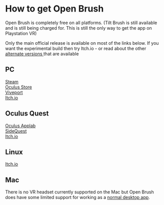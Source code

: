 # How to get Open Brush

Open Brush is completely free on all platforms. \(Tilt Brush is still available and is still being charged for. This is still the only way to get the app on Playstation VR\)

Only the main official release is available on most of the links below. If you want the experimental build then try Itch.io - or read about the other [alternate versions ](alternate-and-experimental-builds/)that are available

## PC

[Steam](https://store.steampowered.com/app/1634870/Open_Brush/)  
[Oculus Store](https://www.oculus.com/experiences/rift/5227489953989768/)  
[Viveport](https://www.viveport.com/f1f3d00b-cf8a-443f-825e-4fea2dd3b005)  
[Itch.io](https://openbrush.itch.io/openbrush)

## Oculus Quest

[Oculus Applab](https://www.oculus.com/experiences/quest/3600360710032222/)  
[SideQuest](https://sidequestvr.com/app/2852/open-brush)  
[Itch.io](https://openbrush.itch.io/openbrush)

## Linux

[Itch.io](https://openbrush.itch.io/openbrush)

## Mac

There is no VR headset currently supported on the Mac but Open Brush does have some limited support for working as a [normal desktop app](user-guide/monoscopic-mode.md).

